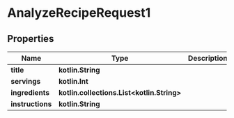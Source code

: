 
# AnalyzeRecipeRequest1

## Properties
Name | Type | Description | Notes
------------ | ------------- | ------------- | -------------
**title** | **kotlin.String** |  |  [optional]
**servings** | **kotlin.Int** |  |  [optional]
**ingredients** | **kotlin.collections.List&lt;kotlin.String&gt;** |  |  [optional]
**instructions** | **kotlin.String** |  |  [optional]



